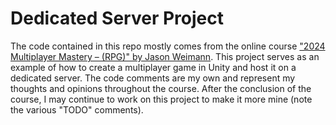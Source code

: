 # Dedicated Server Project

The code contained in this repo mostly comes from the online course ["2024 Multiplayer Mastery – (RPG)" by Jason Weimann](https://game.courses/courses/multiplayer-mastery-2024/). This project serves as an 
example of how to create a multiplayer game in Unity and host it on a dedicated server. The code comments are my own and represent my thoughts and opinions throughout the course. After the conclusion of the course,
I may continue to work on this project to make it more mine (note the various "TODO" comments).
